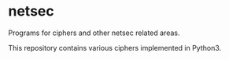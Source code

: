 # netsec
Programs for ciphers and other netsec related areas.

This repository contains various ciphers implemented in Python3.
